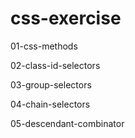 # css-exercise
01-css-methods

02-class-id-selectors

03-group-selectors

04-chain-selectors

05-descendant-combinator

